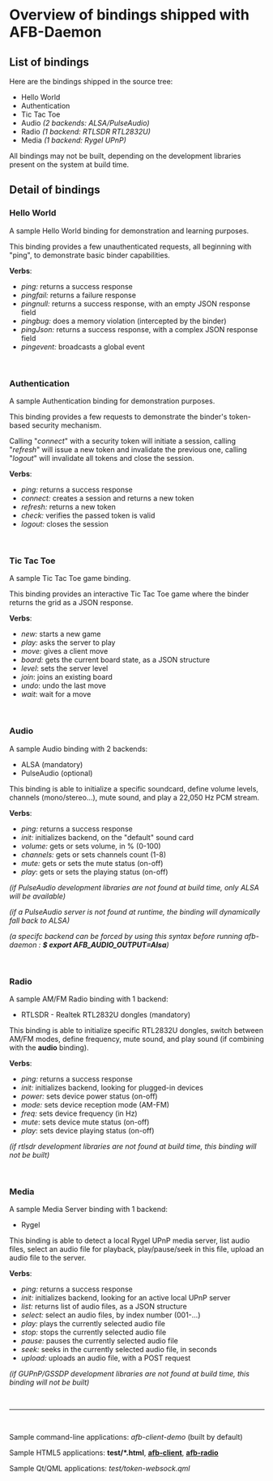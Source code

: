 
Overview of bindings shipped with AFB-Daemon
===========================================

List of bindings
---------------

Here are the bindings shipped in the source tree:

* Hello World
* Authentication
* Tic Tac Toe
* Audio _(2 backends: ALSA/PulseAudio)_
* Radio _(1 backend: RTLSDR RTL2832U)_
* Media _(1 backend: Rygel UPnP)_

All bindings may not be built, depending on the development libraries present on
the system at build time.


Detail of bindings
-----------------

### Hello World

A sample Hello World binding for demonstration and learning purposes.

This binding provides a few unauthenticated requests, all beginning with
"ping", to demonstrate basic binder capabilities.

**Verbs**:

* _ping:_ returns a success response
* _pingfail:_ returns a failure response
* _pingnull:_ returns a success response, with an empty JSON response field
* _pingbug:_ does a memory violation (intercepted by the binder)
* _pingJson:_ returns a success response, with a complex JSON response field
* _pingevent:_ broadcasts a global event

<br />


### Authentication

A sample Authentication binding for demonstration purposes.

This binding provides a few requests to demonstrate the binder's token-based
security mechanism.

Calling "_connect_" with a security token will initiate a session, calling
"_refresh_" will issue a new token and invalidate the previous one, calling
"_logout_" will invalidate all tokens and close the session.

**Verbs**:

* _ping:_ returns a success response
* _connect:_ creates a session and returns a new token
* _refresh:_ returns a new token
* _check:_ verifies the passed token is valid
* _logout:_ closes the session

<br />


### Tic Tac Toe

A sample Tic Tac Toe game binding.

This binding provides an interactive Tic Tac Toe game where the binder returns
the grid as a JSON response. 

**Verbs**:

* _new:_ starts a new game
* _play:_ asks the server to play
* _move:_ gives a client move
* _board:_ gets the current board state, as a JSON structure
* _level_: sets the server level
* _join_: joins an existing board
* _undo_: undo the last move
* _wait_: wait for a move

<br />


### Audio

A sample Audio binding with 2 backends:

* ALSA (mandatory)
* PulseAudio (optional)

This binding is able to initialize a specific soundcard, define volume levels,
channels (mono/stereo...), mute sound, and play a 22,050 Hz PCM stream.

**Verbs**:

* _ping:_ returns a success response
* _init:_ initializes backend, on the "default" sound card
* _volume:_ gets or sets volume, in % (0-100)
* _channels:_ gets or sets channels count (1-8)
* _mute:_ gets or sets the mute status (on-off)
* _play_: gets or sets the playing status (on-off)

_(if PulseAudio development libraries are not found at build time, only ALSA
will be available)_

_(if a PulseAudio server is not found at runtime, the binding will dynamically
fall back to ALSA)_

_(a specifc backend can be forced by using this syntax before running afb-daemon
: **$ export AFB_AUDIO_OUTPUT=Alsa**)_

<br />


### Radio

A sample AM/FM Radio binding with 1 backend:

* RTLSDR - Realtek RTL2832U dongles (mandatory)

This binding is able to initialize specific RTL2832U dongles, switch between
AM/FM modes, define frequency, mute sound, and play sound (if combining with
the **audio** binding).

**Verbs**:

* _ping:_ returns a success response
* _init:_ initializes backend, looking for plugged-in devices
* _power:_ sets device power status (on-off)
* _mode:_ sets device reception mode (AM-FM)
* _freq:_ sets device frequency (in Hz)
* _mute_: sets device mute status (on-off)
* _play_: sets device playing status (on-off)

_(if rtlsdr development libraries are not found at build time, this binding will
not be built)_

<br />

### Media

A sample Media Server binding with 1 backend:

 * Rygel

This binding is able to detect a local Rygel UPnP media server, list audio
files, select an audio file for playback, play/pause/seek in this file, upload
an audio file to the server.

**Verbs**:

* _ping:_ returns a success response
* _init:_ initializes backend, looking for an active local UPnP server
* _list:_ returns list of audio files, as a JSON structure
* _select:_ select an audio files, by index number (001-...)
* _play:_ plays the currently selected audio file
* _stop:_ stops the currently selected audio file
* _pause:_ pauses the currently selected audio file
* _seek:_ seeks in the currently selected audio file, in seconds
* _upload:_ uploads an audio file, with a POST request

_(if GUPnP/GSSDP development libraries are not found at build time, this binding
will not be built)_

<br />


---
<br />

Sample command-line applications: _afb-client-demo_ (built by default)

Sample HTML5 applications: 
**test/*.html**, 
**[afb-client](https://gerrit.automotivelinux.org/gerrit/gitweb?p=src/app-framework-demo.git;a=tree)**, 
**[afb-radio](https://github.com/iotbzh/afb-radio)**

Sample Qt/QML applications: *test/token-websock.qml*
